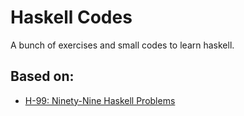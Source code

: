 # Haskell Codes
A bunch of exercises and small codes to learn haskell.

## Based on:

* [H-99: Ninety-Nine Haskell Problems](http://www.haskell.org/haskellwiki/H-99:_Ninety-Nine_Haskell_Problems)